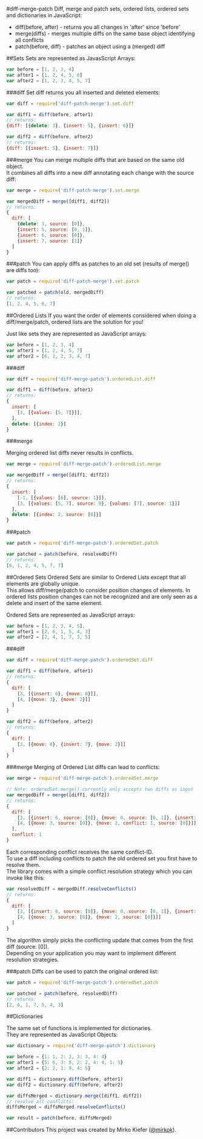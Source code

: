 #diff-merge-patch
Diff, merge and patch sets, ordered lists, ordered sets and dictionaries in JavaScript:

- diff(before, after) - returns you all changes in 'after' since 'before'
- merge(diffs) - merges multiple diffs on the same base object identifying all conflicts
- patch(before, diff) - patches an object using a (merged) diff

##Sets
Sets are represented as JavasScript Arrays:

``` js
var before = [1, 2, 3, 4]
var after1 = [1, 2, 4, 5, 6]
var after2 = [1, 2, 3, 4, 5, 7]
```

###diff
Set diff returns you all inserted and deleted elements:

``` js
var diff = require('diff-patch-merge').set.diff

var diff1 = diff(before, after1)
// returns:
{diff: [{delete: 3}, {insert: 5}, {insert: 6}]}

var diff2 = diff(before, after2)
// returns:
{diff: [{insert: 5}, {insert: 7}]}

```

###merge
You can merge multiple diffs that are based on the same old object.  
It combines all diffs into a new diff annotating each change with the source diff:


``` js
var merge = require('diff-patch-merge').set.merge

var mergedDiff = merge([diff1, diff2])
// returns:
{
  diff: [
    {delete: 3, source: [0]},
    {insert: 5, source: [0, 1]},
    {insert: 6, source: [0]},
    {insert: 7, source: [1]}
  ]
}
```

###patch
You can apply diffs as patches to an old set (results of merge() are diffs too):

``` js
var patch = require('diff-patch-merge').set.patch

var patched = patch(old, mergedDiff)
// returns:
[1, 2, 4, 5, 6, 7]
```

##Ordered Lists
If you want the order of elements considered when doing a diff/merge/patch, ordered lists are the solution for you!

Just like sets they are represented as JavaScript arrays:

``` js
var before = [1, 2, 3, 4]
var after1 = [1, 2, 4, 5, 7]
var after2 = [6, 1, 2, 3, 4, 7]
```

###diff

``` js
var diff = require('diff-merge-patch').orderedList.diff

var diff1 = diff(before, after1)
// returns:
{
  insert: [
    [3, [{values: [5, 7]}]],
  ],
  delete: [{index: 2}]
}
```

###merge

Merging ordered list diffs never results in conflicts.

``` js
var merge = require('diff-merge-patch').orderedList.merge

var mergedDiff = merge([diff1, diff2])
// returns:
{
  insert: [
    [-1, [{values: [6], source: 1}]],
    [3, [{values: [5, 7], source: 0}, {values: [7], source: 1}]]
  ],
  delete: [{index: 2, source: [0]}]
}
```

###patch

``` js
var patch = require('diff-merge-patch').orderedSet.patch

var patched = patch(before, resolvedDiff)
// returns:
[6, 1, 2, 4, 5, 7, 7]
```

##Ordered Sets
Ordered Sets are similar to Ordered Lists except that all elements are globally unique.  
This allows diff/merge/patch to consider position changes of elements. In ordered lists position changes can not be recognized and are only seen as a delete and insert of the same element.

Ordered Sets are represented as JavaScript arrays:

``` js
var before = [1, 2, 3, 4, 5],
var after1 = [2, 6, 1, 5, 4, 3]
var after2 = [2, 4, 1, 7, 3, 5]
```

###diff

``` js
var diff = require('diff-merge-patch').orderedSet.diff

var diff1 = diff(before, after1)
// returns:
{
  diff: [
    [3, [{insert: 6}, {move: 0}]],
    [4, [{move: 3}, {move: 2}]]
  ]
}

var diff2 = diff(before, after2)
// returns:
{
  diff: [
    [3, [{move: 0}, {insert: 7}, {move: 2}]]
  ]
}
```

###merge
Merging of Ordered List diffs can lead to conflicts:

``` js
var merge = require('diff-merge-patch').orderedSet.merge

// Note: orderedSet.merge() currently only accepts two diffs as input
var mergedDiff = merge([diff1, diff2])
// returns:
{
  diff: [
    [3, [{insert: 6, source: [0]}, {move: 0, source: [0, 1]}, {insert: 7, source: [1]}, {move: 2, conflict: 1, source: [1]}]],
    [4, [{move: 3, source: [0]}, {move: 2, conflict: 1, source: [0]}]]
  ],
  conflict: 1
}
```

Each corresponding conflict receives the same conflict-ID.  
To use a diff including conflicts to patch the old ordered set you first have to resolve them.  
The library comes with a simple conflict resolution strategy which you can invoke like this:

``` js
var resolvedDiff = mergedDiff.resolveConflicts()
// returns:
{
  diff: [
    [3, [{insert: 6, source: [0]}, {move: 0, source: [0, 1]}, {insert: 7, source: [1]}]],
    [4, [{move: 3, source: [0]}, {move: 2, source: [0]}]]
  ]
}
```
The algorithm simply picks the conflicting update that comes from the first diff (source: [0]).  
Depending on your application you may want to implement different resolution strategies.

###patch
Diffs can be used to patch the original ordered list:

``` js
var patch = require('diff-merge-patch').orderedSet.patch

var patched = patch(before, resolvedDiff)
// returns:
[2, 6, 1, 7, 5, 4, 3]
```

##Dictionaries

The same set of functions is implemented for dictionaries.  
They are represented as JavaScript Objects:

``` js
var dictionary = require('diff-merge-patch').dictionary

var before = {1: 1, 2: 2, 3: 3, 4: 4}
var after1 = {5: 6, 3: 8, 2: 2, 4: 4, 1: 5}
var after2 = {2: 2, 1: 9, 4: 5}

var diff1 = dictionary.diff(before, after1)
var diff2 = dictionary.diff(before, after2)

var diffsMerged = dictionary.merge([diff1, diff2])
// resolve all conflicts:
diffsMerged = diffsMerged.resolveConflicts()

var result = patch(before, diffsMerged)
```

##Contributors
This project was created by Mirko Kiefer ([@mirkok](https://github.com/mirkok)).
